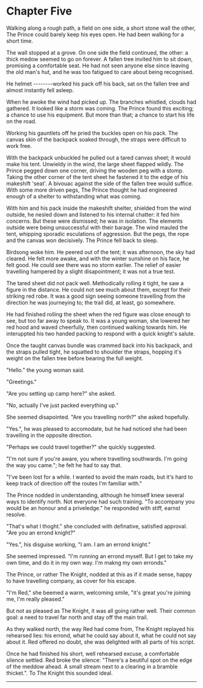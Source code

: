 # Chapter Five

Walking along a rough path, a field on one side, a short stone wall the other, The Prince could barely keep his eyes open. He had been walking for a short time. 

The wall stopped at a grove. On one side the field continued, the other: a thick medow seemed to go on forever. A fallen tree invited him to sit down, promising a comfortable seat. He had not seen anyone else since leaving the old man's hut, and he was too fatigued to care about being recognised.

He helmet --------worked his pack off his back, sat on the fallen tree and almost instantly fell asleep.

When he awoke the wind had picked up. The branches whistled, clouds had gathered. It looked like a storm was coming. The Prince found this exciting; a chance to use his equipment. But more than that; a chance to start his life on the road.

Working his gauntlets off he pried the buckles open on his pack. The canvas skin of the backpack soaked through, the straps were difficult to work free. 

With the backpack unbuckled he pulled out a tared canvas sheet; it would make his tent. Unwieldy in the wind, the large sheet flapped wildly. The Prince pegged down one corner, driving the wooden peg with a stomp. Taking the other corner of the tent sheet he fastened it to the edge of his makeshift 'seat'. A bivouac against the side of the fallen tree would suffice. With some more driven pegs, The Prince thought he had engineered enough of a shelter to withstanding what was coming.

With him and his pack inside the makeshift shelter, shielded from the wind outside, he nesled down and listened to his internal chatter: it fed him concerns. But these were dismissed; he was in isolation. The elements outside were being unsuccessful with their barage. The wind mauled the tent, whipping sporadic esculations of aggression. But the pegs, the rope and the canvas won decisively. The Prince fell back to sleep.

Birdsong woke him. He peered out of the tent; it was afternoon, the sky had cleared. He felt more awake, and with the winter sunshine on his face, he felt good. He could see there was no storm earlier. The relief of easier travelling hampered by a slight disapointment; it was not a true test.

The tared sheet did not pack well. Methodically rolling it tight, he saw a figure in the distance. He could not see much about them, except for their striking red robe. It was a good sign seeing someone travelling from the direction he was journeying to; the trail did, at least, go somewhere.

He had finished rolling the sheet when the red figure was close enough to see, but too far away to speak to. It was a young woman, she lowered her red hood and waved cheerfully, then continued walking towards him. He interuppted his two handed packing to respond with a quick knight's salute.

Once the taught canvas bundle was crammed back into his backpack, and the straps pulled tight, he squatted to shoulder the straps, hopping it's weight on the fallen tree before bearing the full weight.

"Hello." the young woman said.

"Greetings." 

"Are you setting up camp here?" she asked.

"No, actually I've just packed everything up."

She seemed disapointed. "Are you travelling north?" she asked hopefully.

"Yes.", he was pleased to accomodate, but he had noticed she had been travelling in the opposite direction.

"Perhaps we could travel together?" she quickly suggested.
  
"I'm not sure if you're aware, you where travelling southwards. I'm going the way you came."; he felt he had to say that.

"I've been lost for a while. I wanted to avoid the main roads, but it's hard to keep track of direction off the routes I'm familiar with." 

The Prince nodded in understanding, although he himself knew several ways to identify north. Not everyone had such training. "To accompany you would be an honour and a priveledge." he responded with stiff, earnst resolve.

"That's what I thoght." she concluded with definative, satisfied approval. "Are you an errond knight?"

"Yes.", his disguise working, "I am. I am an errond knight."

She seemed impressed. "I'm running an errond myself. But I get to take my own time, and do it in my own way. I'm makng my own erronds."

The Prince, or rather The Knight, nodded at this as if it made sense, happy to have travelling company, as cover for his escape.

"I'm Red," she beemed a warm, welcoming smile, "it's great you're joining me, I'm really pleased."

But not as pleased as The Knight, it was all going rather well. Their common goal: a need to travel far north and stay off the main trail. 

As they walked north, the way Red had come from, The Knight replayed his rehearsed lies: his errond, what he could say about it, what he could not say about it. Red offered no doubt, she was delighted with all parts of his script. 

Once he had finished his short, well rehearsed excuse, a comfortable silence settled. Red broke the silence: "There's a beutiful spot on the edge of the meddow ahead. A small stream next to a clearing in a bramble thicket.". To The Knight this sounded ideal.

- - -





